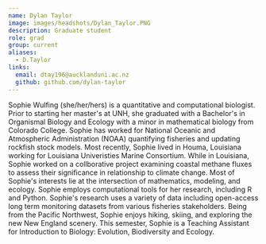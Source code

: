```yaml
---
name: Dylan Taylor
image: images/headshots/Dylan_Taylor.PNG
description: Graduate student
role: grad
group: current
aliases:
  - D.Taylor
links:
  email: dtay196@aucklanduni.ac.nz
  github: github.com/dylan-taylor
---
```


Sophie Wulfing (she/her/hers) is a quantitative and computational biologist. Prior to starting her master's at UNH, she graduated with a Bachelor's in Organismal Biology and Ecology with a minor in mathematical biology from Colorado College. Sophie has worked for National Oceanic and Atmospheric Administration (NOAA) quantifying fisheries and updating rockfish stock models. Most recently, Sophie lived in Houma, Louisiana working for Louisiana Univeristies Marine Consortium. While in Louisiana, Sophie worked on a collborative project examining coastal methane fluxes to assess their significance in relationship to climate change. Most of Sophie's interests lie at the intersection of mathematics, modeling, and ecology. Sophie employs computational tools for her research, including R and Python. Sophie's research uses a variety of data including open-access long term monitoring datasets from various fisheries stakeholders. Being from the Pacific Northwest, Sophie enjoys hiking, skiing, and exploring the new New England scenery. This semester, Sophie is a Teaching Assistant for Introduction to Biology: Evolution, Biodiversity and Ecology.
